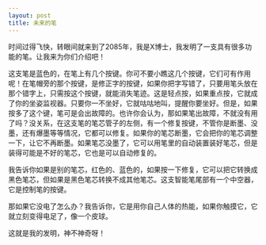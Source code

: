 ```yaml
---
layout: post
title: 未来的笔
---
```



时间过得飞快，转眼间就来到了2085年，我是X博士，我发明了一支具有很多功能的笔。让我来为你们介绍吧！

这支笔是蓝色的，在笔上有几个按键。你可不要小瞧这几个按键，它们可有作用呢！在笔帽旁的那个按键，是修正字的按键，如果你把字写错了，只要用笔头放在那个错字上，只需按这个按键，就能消失笔迹。这是轻点按，如果重点按，它就成了你的坐姿监视器。只要你一不坐好，它就咕咕地叫，提醒你要坐好。但是，如果按多了这个键，笔可是会出故障的。也许你会认为，那如果笔出故障，不就没有用了吗？没关系，在这支笔的笔芯管子的左侧，有一个修复按键，不管你是断墨、没墨，还有爆墨等等情况，它都可以修复。如果你的笔芯断墨，它会把你的笔芯调整一下，让它不再断墨。如果笔芯没墨了，它可以用笔里的自动装置装好笔芯，但是装得可能是不好的笔芯，它也是可以自动修复的。

我告诉你如果是别的笔芯，红色的、蓝色的，如果按一下修复，它可以把它转换成黑色笔芯，但如果是黑色笔芯转换不成其他笔芯。这支智能笔尾部有一个中空器，它是控制笔的按键。

那如果它没电了怎么办？我告诉你，它是用你自己人体的热能，如果你触摸它，它就立刻变得电足了，像一个皮球。

这就是我的发明，神不神奇呀！
